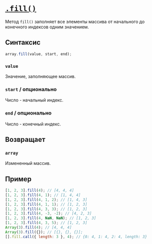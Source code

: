 # [`.fill()`](../index.md)

Метод `fill()` заполняет все элементы массива от начального до конечного индексов одним значением.

## Синтаксис

```js
array.fill(value, start, end);
```

### `value`

Значение, заполняющее массив.

### `start` / опционально

Число - начальный индекс.

### `end` / опционально

Число - конечный индекс.

## Возвращает

### `array`

Измененный массив.

## Пример

```js
[1, 2, 3].fill(4); // [4, 4, 4]
[1, 2, 3].fill(4, 1); // [1, 4, 4]
[1, 2, 3].fill(4, 1, 2); // [1, 4, 3]
[1, 2, 3].fill(4, 1, 1); // [1, 2, 3]
[1, 2, 3].fill(4, 3, 3); // [1, 2, 3]
[1, 2, 3].fill(4, -3, -2); // [4, 2, 3]
[1, 2, 3].fill(4, NaN, NaN); // [1, 2, 3]
[1, 2, 3].fill(4, 3, 5); // [1, 2, 3]
Array(3).fill(4); // [4, 4, 4]
Array(3).fill({}); // [{}, {}, {}];
[].fill.call({ length: 3 }, 4); // {0: 4, 1: 4, 2: 4, length: 3}
```
